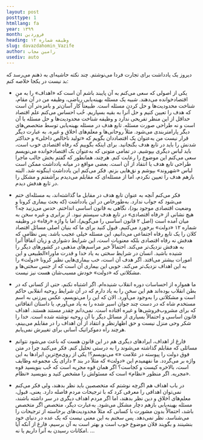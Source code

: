 ```yaml
---
layout: post
posttype: 1
htmllang: fa
year: ۱۳۹۹
month: فروردین
heading: وظیفه شماره ۱۲
slug: davazdahomin_Vazife
author: رامین مجاب
usediv: auto
---
```


دیروز یک یادداشت برای تجارت فردا می‌نوشتم. چند نکته حاشیه‌ای به ذهنم می‌رسد که بد نیست در یکجا خلاصه کنم:

- یکی از اصولی که سعی می‌کنم به آن پایبند باشم آن است که «اهداف» را به منِ اقتصادخوانده می‌دهند. شبیه یک مسئله بهینه‌یابی ریاضی، وظیفه من در آن مقام، شناخت محدودیت‌ها و حل کردن مسئله است. طبیعتاً کار آسان‌تر و بامزه‌تر آن است که هدف را تعیین کنیم و حل آنرا به بقیه بسپاریم. خُب احساس می‌کنم علم اقتصاد حداقل از این منظر تفریحی ندارد و وظیفه شناخت محدودیت‌ها و حل مسئله با آن است و نه طراحی صورت مسئله. تابع هدف در مسئله بهینه‌یابی توسط متخصص‌های دیگر پارامتربندی می‌شود. مثلاً روحانی‌ها و معلم‌های اخلاق و غیره. به عبارت دیگر قرار نیست من به‌عنوان یک اقتصاددان بگویم که «تولید ناخالص داخلی» و حداکثر شدنش را باید در تابع هدف بگنجانید. برای اینکه بگوییم که رفاه اقتصادی خوب است، باید لباس دیگری بپوشیم. در تمامی متونی که به‌عنوان یک اقتصادخوانده می‌نویسم سعی می‌کنم این موضوع را رعایت کنم. هرچند، همانطور که گفتم بخش جالب ماجرا طراحی تابع هدف یا انتقاد از آن است. بعضی مواقع در میانه یادداشت ممکن است لباس «شهروند» بپوشم و نق‌هایی بزنم. فکر می‌کنم این یادداشت اینگونه شد. البته بازهم هدف را تعیین نکردم، اما از مسئله‌ای که مقابلم می‌دیدم برآشفتم و مشکل را در تابع هدفش دیدم.

- فکر می‌کنم آنچه به عنوان تابع هدف در مقابل ما گذاشته‌اند، به مسئله‌ای ختم می‌شود که جواب ندارد. به‌طورخاص در این یادداشت (که بحث بیماری کرونا و وضعیت اقتصادی موجود بود)، نگاهی به قانون اساسی انداختم. حدس می‌زنید چه؟ هیچ نشانی از «رفاه اقتصادی» در تابع هدف سیستم نبود. از برابری و غیره سخن به میان آمده است (اصل ۲ قانون اساسی را می‌گویم)، اما با واژه «رفاه» در وظیفه شماره ۱۲ «دولت» برخورد می‌کنیم. قبول کنید برای ما که بنیان اصلی مسائل اقتصاد کلان را یک تابع رفاه اجتماعی می‌دانیم، این مسئله خیلی عجیب باشد. پس نظامی که هدفش نه رفاه اقتصادی بلکه معنویات است، این شرایط دشواری و زیان اتفاقاً آنرا به هدفش نزدیک‌تر می‌کند. احتمالاً خبر مراسم‌های مذهبی در کشورهای دیگر را شنیده باشید. انسان در شرایط سختی به یاد خدا و قدرت ماوراءالطبیعی و این امورات بیشتر می‌افتد. اگر هدف آن است، خب بیماری‌هایی نظیر کرونا «دولت» را به این اهداف نزدیک‌تر می‌کند. خوبی این بیماری آن است که از جنس سختی‌ها و مشکلاتی که «دولت» خودش مسبب‌شان هست نیز نیست.

- ما همواره از احساسات دوره انقلاب شنیده‌ام. اگر اشتباه نکنم، حتی از کسانی که در بطن انقلاب بوده‌اند هم این سخن را به یاد دارم که در آن شرایط روحیه انقلابی حاکم است و مشکلاتی را به‌وجود می‌آورد. الان که این را می‌نویسم، عکس پیرزنی به اسم مستخدم شاه که در دست چند جوان اسیر شده را به یاد می‌آورم، یا داستان اتفاقاتی که برای مشروب‌فروشی‌ها و غیره افتاده است. نمی‌دانم چقدر مستند هستند. اهداف قانون اساسی و احتمالاً بسیاری از مسائل دیگر با آن روحیه نوشته شده است. خدا را شکر وحی منزل نیست و حق اظهارنظر و انتقاد از آن اهداف را در مقابلم می‌بینم، هرچند راه دموکراتیک آسانی برای تغییرش نمی‌یابم.

- فارغ از اهداف، ایرادهای دیگری هم در این قانون هست که باعث می‌شود نتوانم مسائلی که مقابلم گذاشته می‌شوند را به درستی تحلیل کنم. فکر می‌کنید چرا در متن فوق دولت را پیوسته در علامت «» می‌نویسم؟! یکی از روی‌مخ‌ترینِ ایرادها به این واژه بر می‌گردد. ما نفهمیدم این «دولت» که مثلاً در بند ۳ دارای یک مجموعه وظایف است، بالاخره کیست و کجاست؟ اگر همان قوه مجریه است که خُب بنویسید قوه مجریه. اگر منظور «نظام» است که مسئولش را مشخص کنید و بنویسید «نظام».
 
- در باب اهداف هم اگرچه نوشتم که متخصصین باید نظر بدهند، ولی فکر می‌کنم نمی‌توان اهدافی را معرفی کرد که با ترجیحات مردم فاصله دارد. یعنی، قبول، معلم‌های اخلاق و دین نظر بدهند، اما اگر مردم اهداف دیگری در سر داشته باشند، مسئله بهینه‌یابی بازهم دچار مشکل می‌شود. به‌عبارت دیگر، متخصص اگر متخصص باشد، احتمالاً بدون مشورت با کسانی که مثلاً محدودیت‌های برخاسته از ترجیحات را می‌شناسد، نظر نمی‌دهد. پس سخنم به این معنی نیست که یک عده در دنیای خود بنشینند و بگویند فلان موضوع خوب است و بهتر است به آن برسیم، فارغ از آنکه آیا امکانات رسیدن به آنرا داریم یا نه.
...
